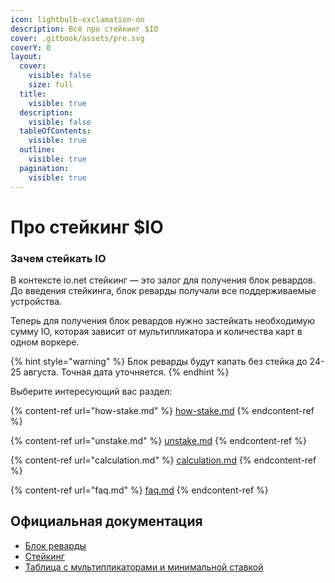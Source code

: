 ```yaml
---
icon: lightbulb-exclamation-on
description: Всё про стейкинг $IO
cover: .gitbook/assets/pre.svg
coverY: 0
layout:
  cover:
    visible: false
    size: full
  title:
    visible: true
  description:
    visible: false
  tableOfContents:
    visible: true
  outline:
    visible: true
  pagination:
    visible: true
---
```


# Про стейкинг $IO

### Зачем стейкать IO&#x20;

В контексте io.net стейкинг — это залог для получения блок ревардов. До введения стейкинга, блок реварды получали все поддерживаемые устройства.&#x20;

Теперь для получения блок ревардов нужно застейкать необходимую сумму IO, которая зависит от мультипликатора и количества карт в одном воркере.&#x20;



{% hint style="warning" %}
Блок реварды будут капать без стейка до 24-25 августа. Точная дата уточняется.
{% endhint %}

Выберите интересующий вас раздел:&#x20;

{% content-ref url="how-stake.md" %}
[how-stake.md](how-stake.md)
{% endcontent-ref %}

{% content-ref url="unstake.md" %}
[unstake.md](unstake.md)
{% endcontent-ref %}

{% content-ref url="calculation.md" %}
[calculation.md](calculation.md)
{% endcontent-ref %}

{% content-ref url="faq.md" %}
[faq.md](faq.md)
{% endcontent-ref %}

## Официальная документация

* [Блок реварды](https://docs.io.net/docs/block-rewards)
* [Стейкинг](https://docs.io.net/docs/io-staking)
* [Таблица с мультипликаторами и минимальной ставкой](https://docs.io.net/docs/proposed-device-block-reward-multiplier)
